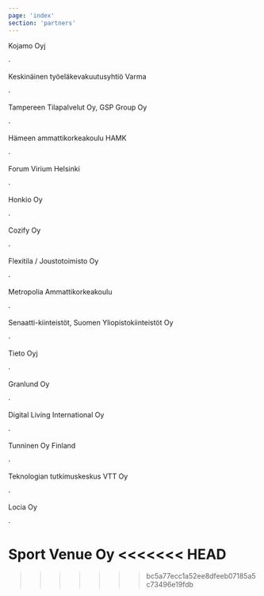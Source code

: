 ```yaml
---
page: 'index'
section: 'partners'
---
```

Kojamo Oyj

&middot;

Keskinäinen työeläkevakuutusyhtiö Varma

&middot;

Tampereen Tilapalvelut Oy, GSP Group Oy

&middot;

Hämeen ammattikorkeakoulu HAMK

&middot;

Forum Virium Helsinki

&middot;

Honkio Oy

&middot;

Cozify Oy

&middot;

Flexitila / Joustotoimisto Oy

&middot;

Metropolia Ammattikorkeakoulu

&middot;

Senaatti-kiinteistöt, Suomen Yliopistokiinteistöt Oy

&middot;

Tieto Oyj

&middot;

Granlund Oy

&middot;

Digital Living International Oy

&middot;

Tunninen Oy Finland

&middot;

Teknologian tutkimuskeskus VTT Oy

&middot;

Locia Oy

&middot;

Sport Venue Oy
<<<<<<< HEAD
=======

>>>>>>> bc5a77ecc1a52ee8dfeeb07185a5c73496e19fdb
